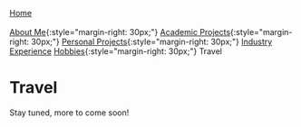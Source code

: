 [Home](../index.md)<br/><br/>
[About Me](../aboutMe/index.md){:style="margin-right: 30px;"}
[Academic Projects](../academicProjects/index.md){:style="margin-right: 30px;"}
[Personal Projects](../personalProjects/index.md){:style="margin-right: 30px;"}
[Industry Experience](industryExperience/index.md)
[Hobbies](../hobbies/index.md){:style="margin-right: 30px;"}
Travel

# Travel

Stay tuned, more to come soon!